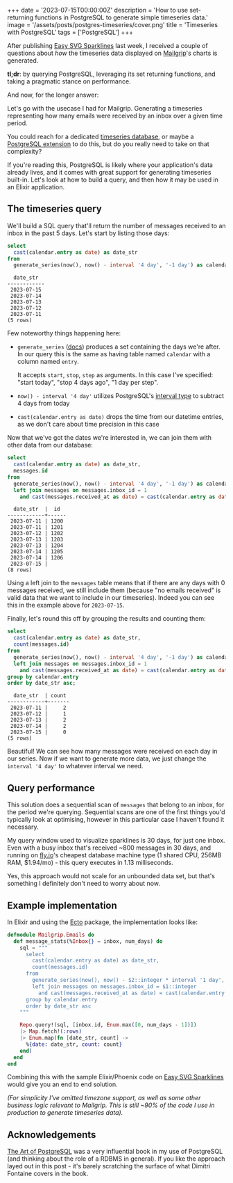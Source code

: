 +++
date = '2023-07-15T00:00:00Z'
description = 'How to use set-returning functions in PostgreSQL to generate simple timeseries data.'
image = '/assets/posts/postgres-timeseries/cover.png'
title = 'Timeseries with PostgreSQL'
tags = ['PostgreSQL']
+++

After publishing [Easy SVG Sparklines](/posts/2023/07/08/easy-svg-sparklines/) last week, I received a couple of questions about _how_ the timeseries data displayed on [Mailgrip](https://mailgrip.io/)'s charts is generated.

**tl;dr**: by querying PostgreSQL, leveraging its set returning functions, and taking a pragmatic stance on performance.

And now, for the longer answer:

Let's go with the usecase I had for Mailgrip. Generating a timeseries representing how many emails were received by an inbox over a given time period.

You could reach for a dedicated [timeseries database](https://prometheus.io/), or maybe a [PostgreSQL extension](https://www.timescale.com/) to do this, but do you really need to take on that complexity?

If you're reading this, PostgreSQL is likely where your application's data already lives, and it comes with great support for generating timeseries built-in. Let's look at how to build a query, and then how it may be used in an Elixir application.

## The timeseries query

We'll build a SQL query that'll return the number of messages received to an inbox in the past 5 days. Let's start by listing those days:

```sql
select
  cast(calendar.entry as date) as date_str
from
  generate_series(now(), now() - interval '4 day', '-1 day') as calendar (entry);
```

```text
  date_str
------------
 2023-07-15
 2023-07-14
 2023-07-13
 2023-07-12
 2023-07-11
(5 rows)
```

Few noteworthy things happening here:

- `generate_series` ([docs](https://www.postgresql.org/docs/current/functions-srf.html)) produces a set containing the days we're after. In our query this is the same as having table named `calendar` with a column named `entry`.

  It accepts `start`, `stop`, `step` as arguments. In this case I've specified: "start today", "stop 4 days ago", "1 day per step".

- `now() - interval '4 day'` utilizes PostgreSQL's [interval type](https://www.postgresql.org/docs/current/datatype-datetime.html#DATATYPE-INTERVAL-INPUT) to subtract 4 days from today

- `cast(calendar.entry as date)` drops the time from our datetime entries, as we don't care about time precision in this case

Now that we've got the dates we're interested in, we can join them with other data from our database:

```sql
select
  cast(calendar.entry as date) as date_str,
  messages.id
from
  generate_series(now(), now() - interval '4 day', '-1 day') as calendar (entry)
  left join messages on messages.inbox_id = 1
    and cast(messages.received_at as date) = cast(calendar.entry as date);
```

```text
  date_str  |  id
------------+------
 2023-07-11 | 1200
 2023-07-11 | 1201
 2023-07-12 | 1202
 2023-07-13 | 1203
 2023-07-13 | 1204
 2023-07-14 | 1205
 2023-07-14 | 1206
 2023-07-15 |
(8 rows)
```

Using a left join to the `messages` table means that if there are any days with 0 messages received, we still include them (because "no emails received" is valid data that we want to include in our timeseries). Indeed you can see this in the example above for `2023-07-15`.

Finally, let's round this off by grouping the results and counting them:

```sql
select
  cast(calendar.entry as date) as date_str,
  count(messages.id)
from
  generate_series(now(), now() - interval '4 day', '-1 day') as calendar (entry)
  left join messages on messages.inbox_id = 1
    and cast(messages.received_at as date) = cast(calendar.entry as date)
group by calendar.entry
order by date_str asc;
```

```text
  date_str  | count
------------+-------
 2023-07-11 |     2
 2023-07-12 |     1
 2023-07-13 |     2
 2023-07-14 |     2
 2023-07-15 |     0
(5 rows)
```

Beautiful! We can see how many messages were received on each day in our series. Now if we want to generate more data, we just change the `interval '4 day'` to whatever interval we need.

## Query performance

This solution does a sequential scan of `messages` that belong to an inbox, for the period we're querying. Sequential scans are one of the first things you'd typically look at optimising, however in this particular case I haven't found it necessary.

My query window used to visualize sparklines is 30 days, for just one inbox. Even with a busy inbox that's received ~800 messages in 30 days, and running on [fly.io](https://fly.io/)'s cheapest database machine type (1 shared CPU, 256MB RAM, $1.94/mo) - this query executes in 1.13 milliseconds.

Yes, this approach would not scale for an unbounded data set, but that's something I definitely don't need to worry about now.

## Example implementation

In Elixir and using the [Ecto](https://hexdocs.pm/ecto/Ecto.html) package, the implementation looks like:

```elixir
defmodule Mailgrip.Emails do
  def message_stats(%Inbox{} = inbox, num_days) do
    sql = """
      select
        cast(calendar.entry as date) as date_str,
        count(messages.id)
      from
        generate_series(now(), now() - $2::integer * interval '1 day', '-1 day') as calendar (entry)
        left join messages on messages.inbox_id = $1::integer
          and cast(messages.received_at as date) = cast(calendar.entry as date)
      group by calendar.entry
      order by date_str asc
    """

    Repo.query!(sql, [inbox.id, Enum.max([0, num_days - 1])])
    |> Map.fetch!(:rows)
    |> Enum.map(fn [date_str, count] ->
      %{date: date_str, count: count}
    end)
  end
end
```

Combining this with the sample Elixir/Phoenix code on [Easy SVG Sparklines](/posts/2023/07/08/easy-svg-sparklines/) would give you an end to end solution.

_(For simplicity I've omitted timezone support, as well as some other business logic relevant to Mailgrip. This is still ~90% of the code I use in production to generate timeseries data)._

## Acknowledgements

[The Art of PostgreSQL](https://theartofpostgresql.com/) was a very influential book in my use of PostgreSQL (and thinking about the role of a RDBMS in general). If you like the approach layed out in this post - it's barely scratching the surface of what Dimitri Fontaine covers in the book.
